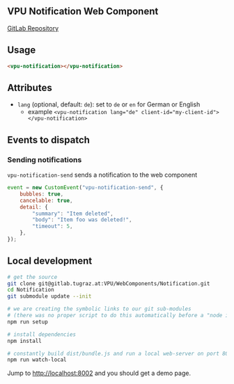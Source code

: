 ## VPU Notification Web Component

[GitLab Repository](https://gitlab.tugraz.at/VPU/WebComponents/Notification)

## Usage

```html
<vpu-notification></vpu-notification>
```

## Attributes

- `lang` (optional, default: `de`): set to `de` or `en` for German or English
    - example `<vpu-notification lang="de" client-id="my-client-id"></vpu-notification>`

## Events to dispatch

### Sending notifications 

`vpu-notification-send` sends a notification to the web component

```javascript 
event = new CustomEvent("vpu-notification-send", {
    bubbles: true,
    cancelable: true,
    detail: {
        "summary": "Item deleted",
        "body": "Item foo was deleted!",
        "timeout": 5,
    },
});
``` 

## Local development

```bash
# get the source
git clone git@gitlab.tugraz.at:VPU/WebComponents/Notification.git
cd Notification
git submodule update --init

# we are creating the symbolic links to our git sub-modules
# (there was no proper script to do this automatically before a "node install"
npm run setup

# install dependencies
npm install

# constantly build dist/bundle.js and run a local web-server on port 8002 
npm run watch-local
```

Jump to <http://localhost:8002> and you should get a demo page.
